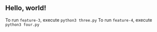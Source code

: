 ## Hello, world!

To run `feature-3`, execute `python3 three.py`
To run `feature-4`, execute `python3 four.py` 